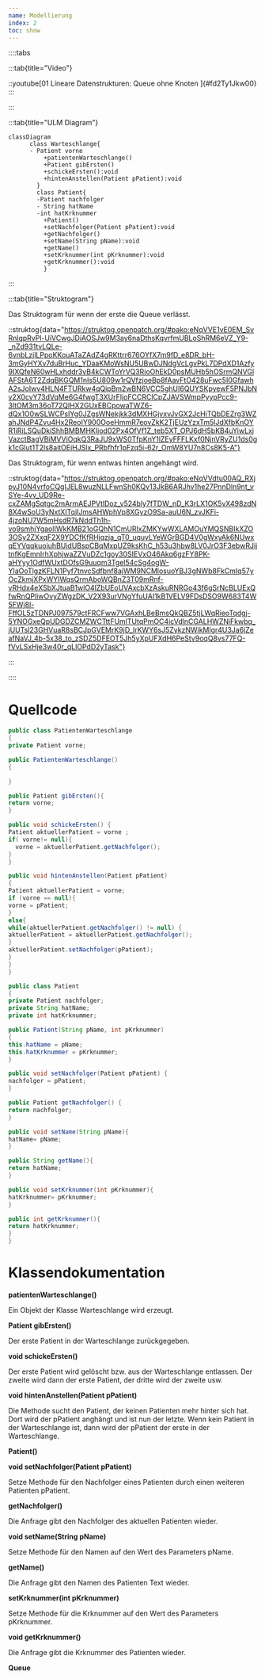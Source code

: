 ```yaml
---
name: Modellierung
index: 2
toc: show
---
```



::::tabs

:::tab{title="Video"}

::youtube[01 Lineare Datenstrukturen:  Queue ohne Knoten ]{#fd2Ty1Jkw00}
:::

:::

:::tab{title="ULM Diagram"}
```mermaid
classDiagram
      class Warteschlange{
      - Patient vorne
          +patientenWarteschlange()
          +Patient gibErsten()
          +schickeErsten():void
          +hintenAnstellen(Patient pPatient):void        
        }
        class Patient{
        -Patient nachfolger
        - String hatName
        -int hatKrknummer
          +Patient()
          +setNachfolger(Patient pPatient):void
          +getNachfolger()
          +setName(String pName):void
          +getName()
          +setKrknummer(int pKrknummer):void
          +getKrknummer():void
          }
 ```
:::

:::tab{title="Struktogram"}

Das Struktogram für wenn der erste die Queue verlässt.


::struktog{data="https://struktog.openpatch.org/#pako:eNqVVE1vE0EM_SvRnlqpRvPl-UiVCwgJDiAOSJw9M3ay6naDthsKqvrfmUBLoShRM6eVZ_Y9-_nZd931tvLQLe-6vnbLzjlLPpoKKouATaZAdZ4gRKttrr676OYfX7m9fD_e8DR_bH-3mGyHYXv7duBrHuc_YDaaKMoWsNU5UBwDJNdgVcLgvPkL7DPdXD1Azfy9IXQfeN60wHLxhddr3vB4kCWToYrVQ3RioOhEkD0psMUHb5hOSrmQNVGlAFStA6T2ZdqBKGQM1nIs5U809w1rQVfzjoeBp8fAavFtO428uFwc5I0GfawhA2sJoIwv4HLN4FTURkw4qQipBm2wBN6VCC5ghUI6QUYSKpyewF5PNJbNv2X0cvY73dVqMe6G4fwgT3XUrFIjoFCCRClCpZJAVSWmpPyypPcc9-3ltOM3m36oT72QlHX2GUxEBCpowaTWZ6-dQx1O0wSLWCPsIYg0JZgsWNekjkk3dMXHGjvxvJvGX2JcHiTQbDEZrg3WZahJNdP4Zvu4Hx2ReoIY900OoeHmmR7eovZkK2TjEUzYzxTm5lJdXfbKnOYR1iRiLSQuDkiShhBMBMHKIjod02Px4OfVf1Z_teb5XT_OPJ6dH5bKB4uYiwLxjVazctBagVBiMVViOqkQ3RaJU9xWS0TfpKnY1lZEyFFFLKxf0NjnVRyZU1ds0gk1cGlut1T2ls8aitOEjHJSlx_PRbfhfr1pFzq5i-62r_OmW8YU7n8Cs8K5-A"}

Das Struktogram, für wenn entwas hinten angehängt wird. 

::struktog{data="https://struktog.openpatch.org/#pako:eNqVVdtu00AQ_RXjpyJ10N4vrfoCQgIJEL8wuzNLLFwnSh0KQv13JkB6ARJhv1he27PnnDln9nt_vSYe-4vv_UD9Re-cxZAMgSqtgc2mArmAEJPVtlDoz_v524bly7fTDW_nD_K3rLX1OK5vX498zdN8X4wSoU3yNxtXITqjIJmsAHWphVp8XGyzO9Sa-auU6N_zvJKFi-4jzoNU7W5mHsdR7kNddTh1h-vo9smhjYgaolIWkKMB21oGQhN1CmURlxZMKYwWXLAMOuYMQSNBIkXZO3OSy2ZXxqF2X9YDCfKfRHjqzja_qT0_uquyLYeWGrBGD4V0gWxyAk6NUwxqEYVqqkuoiuhBUidUBspCBqMxpUZ9ksKhC_h53u3hbw8LV0JrO3F3ebwRJijtnfKgEmnIrhXphjwaZZVuDZc1goy30SIEVxO46Akq6gzFY8PK-aHYyy1OdfWUxtDOfsG9uuqm3Tgel54cSg4ogW-YIaOoTlgzKFLN1Pyf7tnvcSdfbnf8ajWM9NCMlosuoYBJ3gNWb8FkCmIq57yOcZkmjXPxWYIWqsQrmAboWQBnZ3T09mRnf-vRHdx4eXSbXJtuaB1wlO4lZbUEoUVAxcbXzAskuRNRGo43f6gSrNcBLUExQfwRnQPliwOvyZWgzDK_V2X93urVNgYfuUAI1kB1VELV9FDsDSO9W683T4W5FWj8l-FffOL5zTDNPJ097579ctFRCFww7VGAxhLBeBmsQkQBZ5tjLWqRieoTqdgj-5YNOGxeQpUDGDZCMZWCTttFUmlTUtqPmOC4icVdlnCGALHWZNiFkwbq_jUUTsl23GHVuaR8sBCJpGVEMrK9jD_lrKWY6sJ5ZykzNWikMlgr4U3Ja6jZeafNaVJ_4b-5x38_to_zSDZ5DFEOT5Jh5yXpUFXdH6PeStv9oqQ8vs77FQ-fVvLSxHje3w40r_qLlOPdD2yTask"}

:::

::::

# Quellcode
```java
public class PatientenWarteschlange
{
private Patient vorne;

public PatientenWarteschlange()
{

}

public Patient gibErsten(){
return vorne; 
}

public void schickeErsten() {
Patient aktuellerPatient = vorne ;
if( vorne!= null){
  vorne = aktuellerPatient.getNachfolger();
}
}

public void hintenAnstellen(Patient pPatient)
{
Patient aktuellerPatient = vorne;
if (vorne == null){
vorne = pPatient; 
}
else{
while(aktuellerPatient.getNachfolger() != null) {
aktuellerPatient = aktuellerPatient.getNachfolger();
}
aktuellerPatient.setNachfolger(pPatient);
}
}
}

public class Patient
{
private Patient nachfolger;
private String hatName;
private int hatKrknummer;

public Patient(String pName, int pKrknummer)
{
this.hatName = pName;
this.hatKrknummer = pKrknummer;
}

public void setNachfolger(Patient pPatient) {
nachfolger = pPatient;
}

public Patient getNachfolger() {
return nachfolger;
}

public void setName(String pName){
hatName= pName;
} 

public String getName(){
return hatName; 
}

public void setKrknummer(int pKrknummer){
hatKrknummer= pKrknummer;
} 

public int getKrknummer(){
return hatKrknummer; 
}
}
```
# Klassendokumentation 

**patientenWarteschlange()**

Ein Objekt der Klasse Warteschlange wird erzeugt.

**Patient gibErsten()**

Der erste Patient in der Warteschlange zurückgegeben.



**void schickeErsten()**

Der erste Patient wird gelöscht bzw. aus der Warteschlange entlassen. Der zweite wird dann der erste Patient, der dritte wird der zweite usw.

**void hintenAnstellen(Patient pPatient)**

Die Methode sucht den Patient, der keinen Patienten mehr hinter sich hat. Dort wird der pPatient anghängt und ist nun der letzte. Wenn kein Patient in der Warteschlange ist, dann wird der pPatient der erste in der Warteschlange.

**Patient()**

**void setNachfolger(Patient pPatient)**

Setze Methode für den Nachfolger eines Patienten durch einen weiteren Patienten pPatient.

**getNachfolger()**

Die Anfrage gibt den Nachfolger des aktuellen Patienten wieder.

**void setName(String pName)**

Setze Methode für den Namen auf den Wert des Parameters pName.

**getName()**

Die Anfrage gibt den Namen des Patienten Text wieder.

**setKrknummer(int pKrknummer)**

Setze Methode für die Krknummer auf den Wert des Parameters pKrknummer.

**void getKrknummer()**

Die Anfrage gibt die Krknummer des Patienten wieder.

**Queue**

